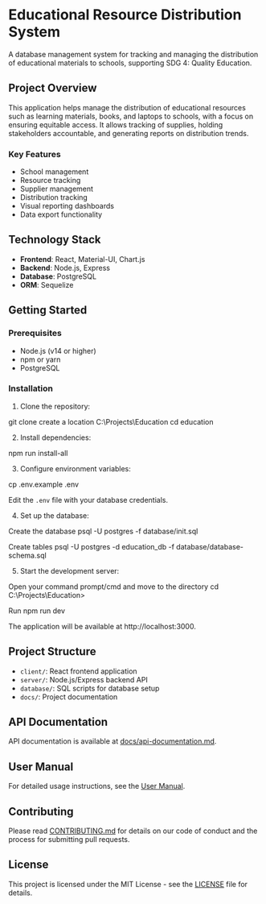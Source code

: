 # Educational Resource Distribution System

A database management system for tracking and managing the distribution of educational materials to schools, supporting SDG 4: Quality Education.

## Project Overview

This application helps manage the distribution of educational resources such as learning materials, books, and laptops to schools, with a focus on ensuring equitable access. It allows tracking of supplies, holding stakeholders accountable, and generating reports on distribution trends.

### Key Features

- School management
- Resource tracking
- Supplier management
- Distribution tracking
- Visual reporting dashboards
- Data export functionality

## Technology Stack

- **Frontend**: React, Material-UI, Chart.js
- **Backend**: Node.js, Express
- **Database**: PostgreSQL
- **ORM**: Sequelize

## Getting Started

### Prerequisites

- Node.js (v14 or higher)
- npm or yarn
- PostgreSQL

### Installation

1. Clone the repository:

git clone <repository-url>
create a location C:\Projects\Education
cd education

2. Install dependencies:

npm run install-all

3. Configure environment variables:

cp .env.example .env

Edit the `.env` file with your database credentials.

4. Set up the database:

Create the database
psql -U postgres -f database/init.sql

Create tables
psql -U postgres -d education_db -f database/database-schema.sql

5. Start the development server:

Open your command prompt/cmd and move to the directory
cd C:\Projects\Education>

Run
npm run dev


The application will be available at http://localhost:3000.

## Project Structure

- `client/`: React frontend application
- `server/`: Node.js/Express backend API
- `database/`: SQL scripts for database setup
- `docs/`: Project documentation

## API Documentation

API documentation is available at [docs/api-documentation.md](docs/api-documentation.md).

## User Manual

For detailed usage instructions, see the [User Manual](docs/user-manual.md).

## Contributing

Please read [CONTRIBUTING.md](CONTRIBUTING.md) for details on our code of conduct and the process for submitting pull requests.

## License

This project is licensed under the MIT License - see the [LICENSE](LICENSE) file for details.
